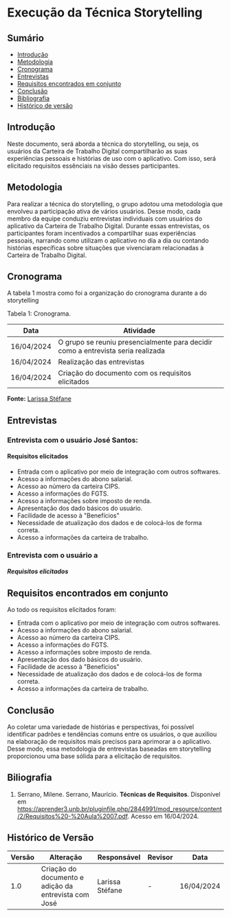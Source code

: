 # Execução da Técnica Storytelling

## Sumário

* [Introdução](#Introdução)
* [Metodologia](#Metodologia)
* [Cronograma](#Cronograma)
* [Entrevistas](#Entrevistas)
* [Requisitos encontrados em conjunto](#Requisitos-encontrados)
* [Conclusão](#Conclusão)
* [Bibliografia](#Bibliografia)
* [Histórico de versão](#Histórico-de-versão)


## Introdução

Neste documento, será aborda a técnica do storytelling, ou seja, os usuários da Carteira de Trabalho Digital compartilharão as suas experiências pessoais e histórias de uso com o aplicativo. Com isso, será elicitado requisitos essênciais na visão desses participantes.



## Metodologia

Para realizar a técnica do storytelling, o grupo adotou uma metodologia que envolveu a participação ativa de vários usuários. Desse modo, cada membro da equipe conduziu entrevistas individuais com usuários do aplicativo da Carteira de Trabalho Digital. Durante essas entrevistas, os participantes foram incentivados a compartilhar suas experiências pessoais, narrando como utilizam o aplicativo no dia a dia ou contando histórias específicas sobre situações que vivenciaram relacionadas à Carteira de Trabalho Digital.

## Cronograma

A tabela 1 mostra como foi a organização do cronograma durante a do storytelling

</center>

Tabela 1: Cronograma.

| Data       | Atividade                                             |
|------------|-------------------------------------------------------|
| 16/04/2024 | O grupo se reuniu presencialmente para decidir como a entrevista seria realizada |
| 16/04/2024 | Realização das entrevistas  |
| 16/04/2024 | Criação do documento com os requisitos elicitados|

**Fonte:** [Larissa Stéfane](https://github.com/SkywalkerSupreme)

## Entrevistas

### Entrevista com o usuário José Santos:





#### Requisitos elicitados
  - Entrada com o aplicativo por meio de integração com outros softwares.
  - Acesso a informações do abono salarial.
  - Acesso ao número da carteira CIPS.
  - Acesso a informações do FGTS.
  - Acesso a informações sobre imposto de renda.
  - Apresentação dos dado básicos do usuário.
  - Facilidade de acesso à "Benefícios"
  - Necessidade de atualização dos dados e de colocá-los de forma correta.
  - Acesso a informações da carteira de trabalho.
    

### Entrevista com o usuário a

##### Requisitos elicitados

## Requisitos encontrados em conjunto

Ao todo os requisitos elicitados foram:

  - Entrada com o aplicativo por meio de integração com outros softwares.
  - Acesso a informações do abono salarial.
  - Acesso ao número da carteira CIPS.
  - Acesso a informações do FGTS.
  - Acesso a informações sobre imposto de renda.
  - Apresentação dos dado básicos do usuário.
  - Facilidade de acesso à "Benefícios"
  - Necessidade de atualização dos dados e de colocá-los de forma correta.
  - Acesso a informações da carteira de trabalho.

## Conclusão

Ao coletar uma variedade de histórias e perspectivas, foi possível identificar padrões e tendências comuns entre os usuários, o que auxiliou na elaboração de requisitos mais precisos para aprimorar a o aplicativo. Desse modo, essa metodologia de entrevistas baseadas em storytelling proporcionou uma base sólida para a elicitação de requisitos.

## Biliografia

1. Serrano, Milene. Serrano, Maurício. **Técnicas de Requisitos**. Disponível em <https://aprender3.unb.br/pluginfile.php/2844991/mod_resource/content/2/Requisitos%20-%20Aula%2007.pdf>. Acesso em 16/04/2024.

## Histórico de Versão

| Versão | Alteração | Responsável | Revisor | Data |
| - | - | - | - | - |
| 1.0 | Criação do documento e adição da entrevista com José | Larissa Stéfane| -  |  16/04/2024 |


